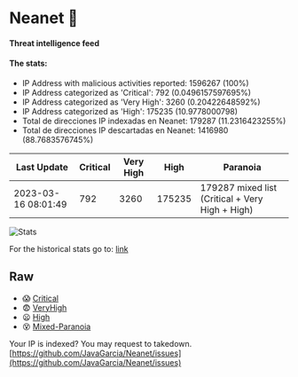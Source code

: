 # Neanet :hocho:
#### Threat intelligence feed
#### The stats:

- IP Address with malicious activities reported: 1596267 (100%)
- IP Address categorized as 'Critical':  792 (0.0496157597695%)
- IP Address categorized as 'Very High':  3260 (0.20422648592%)
- IP Address categorized as 'High':  175235 (10.9778000798)
- Total de direcciones IP indexadas en Neanet:  179287 (11.2316423255%)
- Total de direcciones IP descartadas en Neanet:  1416980 (88.7683576745%)

| Last Update | Critical | Very High | High | Paranoia |
| --- | --- | --- | --- | --- |
| 2023-03-16 08:01:49 | 792 | 3260 | 175235 | 179287 mixed list (Critical + Very High + High)|

![Stats](https://docs.google.com/spreadsheets/d/e/2PACX-1vSnaNMIXVabIpDJjufMlzH7poXnshF3mgd8Is1g9ytUEzVsP5my4Trn8f-xkoLLQ38xpL3HtmUexLo6/pubchart?oid=501124687&format=image)

For the historical stats go to: [link](/stats.csv)
## Raw
- :scream: [Critical](https://raw.githubusercontent.com/JavaGarcia/Neanet/master/blacklists/neanet_critical.txt)
- :fearful: [VeryHigh](https://raw.githubusercontent.com/JavaGarcia/Neanet/master/blacklists/neanet_veryHigh.txtt)
- :frowning: [High](https://raw.githubusercontent.com/JavaGarcia/Neanet/master/blacklists/neanet_high.txt)
- :dizzy_face: [Mixed-Paranoia](https://raw.githubusercontent.com/JavaGarcia/Neanet/master/blacklists/neanet_all.txt)


Your IP is indexed? You may request to takedown. [https://github.com/JavaGarcia/Neanet/issues](https://github.com/JavaGarcia/Neanet/issues)











































































































































































































































































































































































































































































































































































































































































































































































































































































































































































































































































































































































































































































































































































































































































































































































































































































































































































































































































































































































































































































































































































































































































































































































































































































































































































































































































































































































































































































































































































































































































































































































































































































































































































































































































































































































































































































































































































































































































































































































































































































































































































































































































































































































































































































































































































































































































































































































































































































































































































































































































































































































































































































































































































































































































































































































































































































































































































































































































































































































































































































































































































































































































































































































































































































































































































































































































































































































































































































































































































































































































































































































































































































































































































































































































































































































































































































































































































































































































































































































































































































































































































































































































































































































































































































































































































































































































































































































































































































































































































































































































































































































































































































































































































































































































































































































































































































































































































































































































































































































































































































































